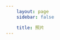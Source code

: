 ```yaml
---
    layout: page
    sidebar: false

    title: 照片
---
```


<PageWrapper layout='grid'>
    <PhotoList v-for='item in photoslist' :cate='item.cate' :photos='item.data' @photo-view='gotoPhoto'></PhotoList>
</PageWrapper>

<script setup lang='ts'>
    import { ref, onMounted } from 'vue';
    import { useData } from 'vitepress';

    import PageWrapper from '../../components/PageWrapper.vue';
    import PhotoList from '../../components/PhotoList.vue';
    import config from '../../configs/photos.json';

    const { params } = useData();
    
    type Photos = {
        cate: string,
        data: string[],
    }

    const photoslist = ref<Photos[]>([]);

    onMounted(() => {
        buildPhotosList( config[ params.value.people ] );
    });

    const buildPhotosList = ( config: any ) => {
        for ( let cate in config ) {
            const data: Photos = {
                cate: cate,
                data: config[cate]
            }
            photoslist.value.push(data);
        }
    }

    const gotoPhoto = ( cate: string ): void => {
        location.href = `/guides/photos/${ params.value.people }-${ cate }`;
    }
</script>

<style scoped>
    
</style>